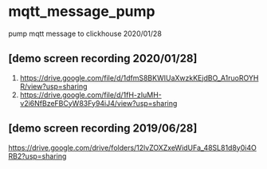 # mqtt_message_pump
 pump mqtt message to clickhouse 
 2020/01/28

## [demo screen recording 2020/01/28]
01. https://drive.google.com/file/d/1dfmS8BKWIUaXwzkKEjdBO_A1ruoROYHR/view?usp=sharing
02. https://drive.google.com/file/d/1fH-zIuMH-v2i6NfBzeFBCyW83Fy94iJ4/view?usp=sharing

## [demo screen recording 2019/06/28]
https://drive.google.com/drive/folders/12lvZOXZxeWidUFa_48SL81d8y0i4ORB2?usp=sharing
